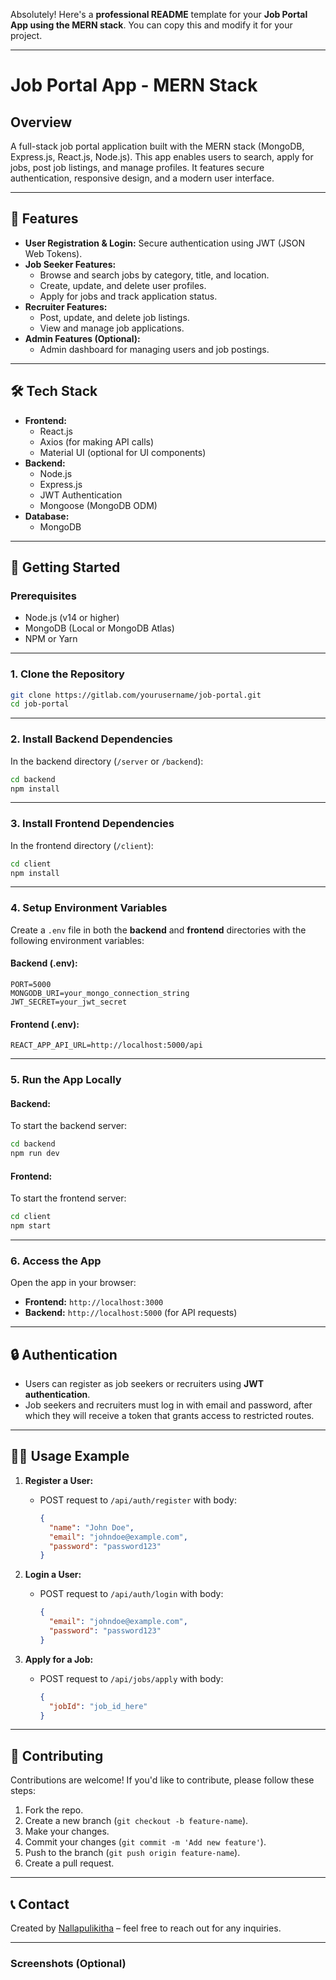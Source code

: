 Absolutely! Here's a **professional README** template for your **Job Portal App using the MERN stack**. You can copy this and modify it for your project.

---

# Job Portal App - MERN Stack

## Overview
A full-stack job portal application built with the MERN stack (MongoDB, Express.js, React.js, Node.js). This app enables users to search, apply for jobs, post job listings, and manage profiles. It features secure authentication, responsive design, and a modern user interface.

---

## 🚀 **Features**
- **User Registration & Login:** Secure authentication using JWT (JSON Web Tokens).
- **Job Seeker Features:**
  - Browse and search jobs by category, title, and location.
  - Create, update, and delete user profiles.
  - Apply for jobs and track application status.
- **Recruiter Features:**
  - Post, update, and delete job listings.
  - View and manage job applications.
- **Admin Features (Optional):**
  - Admin dashboard for managing users and job postings.

---

## 🛠️ **Tech Stack**
- **Frontend:**
  - React.js
  - Axios (for making API calls)
  - Material UI (optional for UI components)
- **Backend:**
  - Node.js
  - Express.js
  - JWT Authentication
  - Mongoose (MongoDB ODM)
- **Database:**
  - MongoDB

---

## 🌱 **Getting Started**

### **Prerequisites**
- Node.js (v14 or higher)
- MongoDB (Local or MongoDB Atlas)
- NPM or Yarn

---

### **1. Clone the Repository**

```bash
git clone https://gitlab.com/yourusername/job-portal.git
cd job-portal
```

---

### **2. Install Backend Dependencies**

In the backend directory (`/server` or `/backend`):

```bash
cd backend
npm install
```

---

### **3. Install Frontend Dependencies**

In the frontend directory (`/client`):

```bash
cd client
npm install
```

---

### **4. Setup Environment Variables**
Create a `.env` file in both the **backend** and **frontend** directories with the following environment variables:

#### Backend (.env):
```
PORT=5000
MONGODB_URI=your_mongo_connection_string
JWT_SECRET=your_jwt_secret
```

#### Frontend (.env):
```
REACT_APP_API_URL=http://localhost:5000/api
```

---

### **5. Run the App Locally**

#### Backend:
To start the backend server:

```bash
cd backend
npm run dev
```

#### Frontend:
To start the frontend server:

```bash
cd client
npm start
```

---

### **6. Access the App**
Open the app in your browser:
- **Frontend:** `http://localhost:3000`
- **Backend:** `http://localhost:5000` (for API requests)

---

## 🔒 **Authentication**

- Users can register as job seekers or recruiters using **JWT authentication**.
- Job seekers and recruiters must log in with email and password, after which they will receive a token that grants access to restricted routes.

---

## 🧑‍💻 **Usage Example**

1. **Register a User:**
   - POST request to `/api/auth/register` with body:
     ```json
     {
       "name": "John Doe",
       "email": "johndoe@example.com",
       "password": "password123"
     }
     ```

2. **Login a User:**
   - POST request to `/api/auth/login` with body:
     ```json
     {
       "email": "johndoe@example.com",
       "password": "password123"
     }
     ```

3. **Apply for a Job:**
   - POST request to `/api/jobs/apply` with body:
     ```json
     {
       "jobId": "job_id_here"
     }
     ```

---

## 🤝 **Contributing**
Contributions are welcome! If you'd like to contribute, please follow these steps:
1. Fork the repo.
2. Create a new branch (`git checkout -b feature-name`).
3. Make your changes.
4. Commit your changes (`git commit -m 'Add new feature'`).
5. Push to the branch (`git push origin feature-name`).
6. Create a pull request.

---

## 📞 **Contact**
Created by [Nallapulikitha](https://github.com/Nallapulikitha) – feel free to reach out for any inquiries.

---

### **Screenshots (Optional)**
